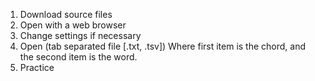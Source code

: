 1. Download source files
2. Open with a web browser
3. Change  settings if necessary
4. Open (tab separated file [.txt, .tsv]) Where first item is the chord, and the second item is the word.
5. Practice 
